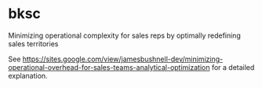 # bksc
Minimizing operational complexity for sales reps by optimally redefining sales territories

See https://sites.google.com/view/jamesbushnell-dev/minimizing-operational-overhead-for-sales-teams-analytical-optimization for a detailed explanation.
